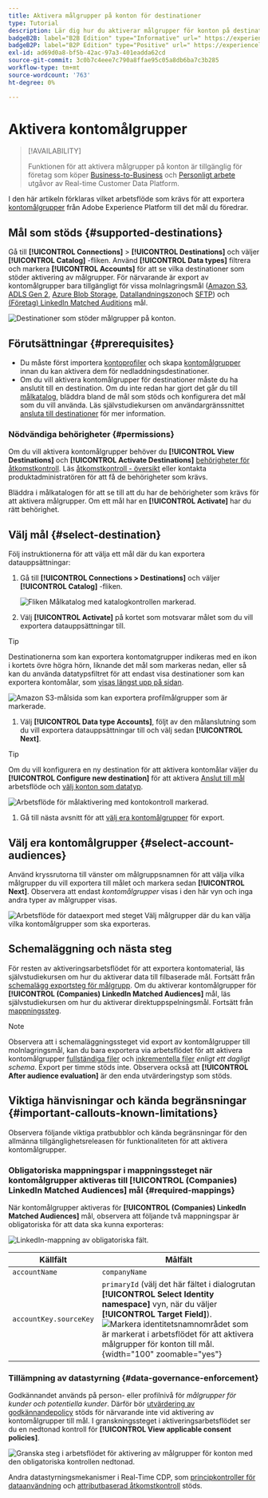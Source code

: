 ```yaml
---
title: Aktivera målgrupper på konton för destinationer
type: Tutorial
description: Lär dig hur du aktiverar målgrupper för konton på destinationer
badgeB2B: label="B2B Edition" type="Informative" url=" https://experienceleague.adobe.com/docs/experience-platform/rtcdp/intro/rtcdp-intro/overview.html?lang=en#rtcdp-editions newtab=true"
badgeB2P: label="B2P Edition" type="Positive" url=" https://experienceleague.adobe.com/docs/experience-platform/rtcdp/intro/rtcdp-intro/overview.html?lang=en#rtcdp-editions newtab=true"
exl-id: ad69d0a8-bf5b-42ac-97a3-401eadda62cd
source-git-commit: 3c0b7c4eee7c790a8ffae95c05a8db6ba7c3b285
workflow-type: tm+mt
source-wordcount: '763'
ht-degree: 0%

---
```


# Aktivera kontomålgrupper

>[!AVAILABILITY]
>
>Funktionen för att aktivera målgrupper på konton är tillgänglig för företag som köper [Business-to-Business](/help/rtcdp/overview.md#rtcdp-b2b) och [Personligt arbete](/help/rtcdp/overview.md#rtcdp-b2p) utgåvor av Real-time Customer Data Platform.

I den här artikeln förklaras vilket arbetsflöde som krävs för att exportera [kontomålgrupper](/help/segmentation/ui/account-audiences.md) från Adobe Experience Platform till det mål du föredrar.

## Mål som stöds {#supported-destinations}

Gå till **[!UICONTROL Connections]** > **[!UICONTROL Destinations]** och väljer **[!UICONTROL Catalog]** -fliken. Använd **[!UICONTROL Data types]** filtrera och markera **[!UICONTROL Accounts]** för att se vilka destinationer som stöder aktivering av målgrupper. För närvarande är export av kontomålgrupper bara tillgängligt för vissa molnlagringsmål ([Amazon S3](/help/destinations/catalog/cloud-storage/amazon-s3.md), [ADLS Gen 2](/help/destinations/catalog/cloud-storage/adls-gen2.md), [Azure Blob Storage](/help/destinations/catalog/cloud-storage/azure-blob.md), [Datallandningszon](/help/destinations/catalog/cloud-storage/data-landing-zone.md)och [SFTP](/help/destinations/catalog/cloud-storage/sftp.md)) och [(Företag) LinkedIn Matched Auditions](/help/destinations/catalog/social/linkedin.md) mål.

![Destinationer som stöder målgrupper på konton.](/help/destinations/assets/ui/activate-account-audiences/data-types-filter.png)

## Förutsättningar {#prerequisites}

* Du måste först importera [kontoprofiler](/help/rtcdp/accounts/account-profile-overview.md) och skapa [kontomålgrupper](/help/segmentation/ui/account-audiences.md) innan du kan aktivera dem för nedladdningsdestinationer.
* Om du vill aktivera kontomålgrupper för destinationer måste du ha anslutit till en destination. Om du inte redan har gjort det går du till [målkatalog](../catalog/overview.md), bläddra bland de mål som stöds och konfigurera det mål som du vill använda. Läs självstudiekursen om användargränssnittet [ansluta till destinationer](./connect-destination.md) för mer information.

### Nödvändiga behörigheter {#permissions}

Om du vill aktivera kontomålgrupper behöver du **[!UICONTROL View Destinations]** och **[!UICONTROL Activate Destinations]** [behörigheter för åtkomstkontroll](/help/access-control/home.md#permissions). Läs [åtkomstkontroll - översikt](/help/access-control/ui/overview.md) eller kontakta produktadministratören för att få de behörigheter som krävs.

Bläddra i målkatalogen för att se till att du har de behörigheter som krävs för att aktivera målgrupper. Om ett mål har en **[!UICONTROL Activate]** har du rätt behörighet.

## Välj mål {#select-destination}

Följ instruktionerna för att välja ett mål där du kan exportera datauppsättningar:

1. Gå till **[!UICONTROL Connections > Destinations]** och väljer **[!UICONTROL Catalog]** -fliken.

   ![Fliken Målkatalog med katalogkontrollen markerad.](/help/destinations/assets/ui/export-datasets/catalog-tab.png)

1. Välj **[!UICONTROL Activate]** på kortet som motsvarar målet som du vill exportera datauppsättningar till.

>[!TIP]
>
>Destinationerna som kan exportera kontomatgrupper indikeras med en ikon i kortets övre högra hörn, liknande det mål som markeras nedan, eller så kan du använda datatypsfiltret för att endast visa destinationer som kan exportera kontomålar, som [visas längst upp på sidan](#supported-destinations).

![Amazon S3-målsida som kan exportera profilmålgrupper som är markerade.](/help/destinations/assets/ui/activate-account-audiences/amazon-s3-icon-activate-account-audiences.png)

1. Välj **[!UICONTROL Data type Accounts]**, följt av den målanslutning som du vill exportera datauppsättningar till och välj sedan **[!UICONTROL Next]**.

>[!TIP]
> 
>Om du vill konfigurera en ny destination för att aktivera kontomålar väljer du **[!UICONTROL Configure new destination]** för att aktivera [Anslut till mål](/help/destinations/ui/connect-destination.md) arbetsflöde och [välj konton som datatyp](/help/destinations/ui/connect-destination.md#segment-activation-or-dataset-exports).

![Arbetsflöde för målaktivering med kontokontroll markerad.](/help/destinations/assets/ui/activate-account-audiences/activate-account-audiences-highlighted.png)

1. Gå till nästa avsnitt för att [välj era kontomålgrupper](#select-profile-audiences) för export.

## Välj era kontomålgrupper {#select-account-audiences}

Använd kryssrutorna till vänster om målgruppsnamnen för att välja vilka målgrupper du vill exportera till målet och markera sedan **[!UICONTROL Next]**. Observera att endast *kontomålgrupper* visas i den här vyn och inga andra typer av målgrupper visas.

![Arbetsflöde för dataexport med steget Välj målgrupper där du kan välja vilka kontomålgrupper som ska exporteras.](/help/destinations/assets/ui/activate-account-audiences/select-account-audiences.png)

## Schemaläggning och nästa steg

För resten av aktiveringsarbetsflödet för att exportera kontomaterial, läs självstudiekursen om hur du aktiverar data till filbaserade mål. Fortsätt från [schemalägg exportsteg för målgrupp](/help/destinations/ui/activate-batch-profile-destinations.md#scheduling). Om du aktiverar kontomålgrupper för **[!UICONTROL (Companies) LinkedIn Matched Audiences]** mål, läs självstudiekursen om hur du aktiverar direktuppspelningsmål. Fortsätt från [mappningssteg](/help/destinations/ui/activate-segment-streaming-destinations.md#mapping).

>[!NOTE]
>
>Observera att i schemaläggningssteget vid export av kontomålgrupper till molnlagringsmål, kan du bara exportera via arbetsflödet för att aktivera kontomålgrupper [fullständiga filer](/help/destinations/ui/activate-batch-profile-destinations.md#export-full-files) och [inkrementella filer](/help/destinations/ui/activate-batch-profile-destinations.md#export-incremental-files) _enligt ett dagligt schema_. Export per timme stöds inte. Observera också att **[!UICONTROL After audience evaluation]** är den enda utvärderingstyp som stöds.

## Viktiga hänvisningar och kända begränsningar {#important-callouts-known-limitations}

Observera följande viktiga pratbubblor och kända begränsningar för den allmänna tillgänglighetsreleasen för funktionaliteten för att aktivera kontomålgrupper.

### Obligatoriska mappningspar i mappningssteget när kontomålgrupper aktiveras till **[!UICONTROL (Companies) LinkedIn Matched Audiences]** mål {#required-mappings}

När kontomålgrupper aktiveras för **[!UICONTROL (Companies) LinkedIn Matched Audiences]** mål, observera att följande två mappningspar är obligatoriska för att data ska kunna exporteras:

![LinkedIn-mappning av obligatoriska fält.](/help/destinations/assets/ui/activate-account-audiences/linkedin-mapping-required-fields.png)

| Källfält | Målfält |
|---------|----------|
| `accountName` | `companyName` |
| `accountKey.sourceKey` | `primaryId` (välj det här fältet i dialogrutan **[!UICONTROL Select Identity namespace]** vyn, när du väljer **[!UICONTROL Target Field]**). <br> ![Markera identitetsnamnområdet som är markerat i arbetsflödet för att aktivera målgrupper för konton till mål.](/help/destinations/assets/ui/activate-account-audiences/identity-namespace-highlighted.png "Markera identitetsnamnområdet som är markerat i arbetsflödet för att aktivera målgrupper för konton till mål."){width="100" zoomable="yes"} |

### Tillämpning av datastyrning {#data-governance-enforcement}

Godkännandet används på person- eller profilnivå för *målgrupper för kunder och potentiella kunder*. Därför bör  [utvärdering av godkännandepolicy](/help/data-governance/enforcement/auto-enforcement.md#consent-policy-evaluation) stöds för närvarande inte vid aktivering av kontomålgrupper till mål. I granskningssteget i aktiveringsarbetsflödet ser du en nedtonad kontroll för **[!UICONTROL View applicable consent policies]**.

![Granska steg i arbetsflödet för aktivering av målgrupper för konton med den obligatoriska kontrollen nedtonad.](/help/destinations/assets/ui/activate-account-audiences/consent-checks-greyed-out.png)

Andra datastyrningsmekanismer i Real-Time CDP, som [principkontroller för dataanvändning](/help/data-governance/enforcement/auto-enforcement.md#consent-policy-evaluation) och [attributbaserad åtkomstkontroll](/help/destinations/home.md#attribute-based-access) stöds.
